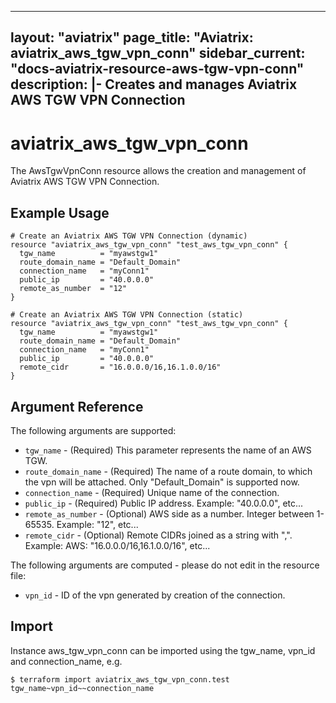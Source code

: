  ---
 layout: "aviatrix"
 page_title: "Aviatrix: aviatrix_aws_tgw_vpn_conn"
 sidebar_current: "docs-aviatrix-resource-aws-tgw-vpn-conn"
 description: |-
   Creates and manages Aviatrix AWS TGW VPN Connection
 ---
 
 # aviatrix_aws_tgw_vpn_conn
 
 The AwsTgwVpnConn resource allows the creation and management of Aviatrix AWS TGW VPN Connection.
 
 ## Example Usage
 
 ```hcl
 # Create an Aviatrix AWS TGW VPN Connection (dynamic)
 resource "aviatrix_aws_tgw_vpn_conn" "test_aws_tgw_vpn_conn" {
   tgw_name          = "myawstgw1"
   route_domain_name = "Default_Domain"
   connection_name   = "myConn1"
   public_ip         = "40.0.0.0"
   remote_as_number  = "12"
 }
 
 # Create an Aviatrix AWS TGW VPN Connection (static)
 resource "aviatrix_aws_tgw_vpn_conn" "test_aws_tgw_vpn_conn" {
   tgw_name          = "myawstgw1"
   route_domain_name = "Default_Domain"
   connection_name   = "myConn1"
   public_ip         = "40.0.0.0"
   remote_cidr       = "16.0.0.0/16,16.1.0.0/16"
 }
 ```
 
 ## Argument Reference
 
 The following arguments are supported:
 
 * `tgw_name` - (Required) This parameter represents the name of an AWS TGW.
 * `route_domain_name` - (Required) The name of a route domain, to which the vpn will be attached. Only "Default_Domain" is supported now.
 * `connection_name` - (Required) Unique name of the connection.
 * `public_ip` - (Required) Public IP address. Example: "40.0.0.0", etc...
 * `remote_as_number` - (Optional) AWS side as a number. Integer between 1-65535. Example: "12", etc...
 * `remote_cidr` - (Optional) Remote CIDRs joined as a string with ",". Example: AWS: "16.0.0.0/16,16.1.0.0/16", etc...
 
 The following arguments are computed - please do not edit in the resource file:
 
 * `vpn_id` - ID of the vpn generated by creation of the connection.
 
 ## Import
 
 Instance aws_tgw_vpn_conn can be imported using the tgw_name, vpn_id and connection_name, e.g.
 
 ```
 $ terraform import aviatrix_aws_tgw_vpn_conn.test tgw_name~vpn_id~~connection_name
 ```